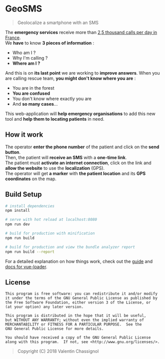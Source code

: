 # GeoSMS

> Geolocalize a smartphone with an SMS  

The **emergency services** receive more than [2,5 thousand calls per day in France](https://www.gouvernement.fr/risques/connaitre-les-numeros-d-urgence).  
We **have** to know **3 pieces of information** :
- Who am I ?
- Why I'm calling ?
- **Where am I ?**  

And this is on **its last point** we are working to **improve answers**.
When you are calling rescue team, **you might don't know where you are** :
- You are in the forest
- **You are confused**
- You don't know where exactly you are
- And **so many cases**...  

This web-application will **help emergency organisations** to add this new tool and **help them to locating patients** in need.

## How it work  
The operator **enter the phone number** of the patient and click on the **send button**.  
Then, the patient will **receive an SMS** with a **one-time link**.  
The patient must **activate an internet connection**, click on the link and **allow the website** to use the **localization** (GPS).  
The operator will get **a marker** with **the patient location** and its **GPS coordinates** on the map.  

## Build Setup

``` bash
# install dependencies
npm install

# serve with hot reload at localhost:8080
npm run dev

# build for production with minification
npm run build

# build for production and view the bundle analyzer report
npm run build --report
```

For a detailed explanation on how things work, check out the [guide](http://vuejs-templates.github.io/webpack/) and [docs for vue-loader](http://vuejs.github.io/vue-loader).

## License
```
This program is free software: you can redistribute it and/or modify
it under the terms of the GNU General Public License as published by
the Free Software Foundation, either version 3 of the License, or
(at your option) any later version.
   
This program is distributed in the hope that it will be useful,
but WITHOUT ANY WARRANTY; without even the implied warranty of
MERCHANTABILITY or FITNESS FOR A PARTICULAR PURPOSE.  See the
GNU General Public License for more details.
   
You should have received a copy of the GNU General Public License
along with this program.  If not, see <http://www.gnu.org/licenses/>.
```  

> Copyright (C) 2018 Valentin Chassignol
